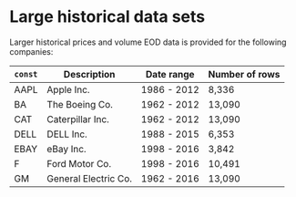 # Large historical data sets

Larger historical prices and volume EOD data is provided for the
following companies:

| `const` | Description          | Date range  | Number of rows |
|---------|----------------------|-------------|----------------|
| AAPL    | Apple Inc.           | 1986 - 2012 |          8,336 |
| BA      | The Boeing Co.       | 1962 - 2012 |         13,090 |
| CAT     | Caterpillar Inc.     | 1962 - 2012 |         13,090 |
| DELL    | DELL Inc.            | 1988 - 2015 |          6,353 |
| EBAY    | eBay Inc.            | 1998 - 2016 |          3,842 |
| F       | Ford Motor Co.       | 1998 - 2016 |         10,491 |
| GM      | General Electric Co. | 1962 - 2016 |         13,090 |
